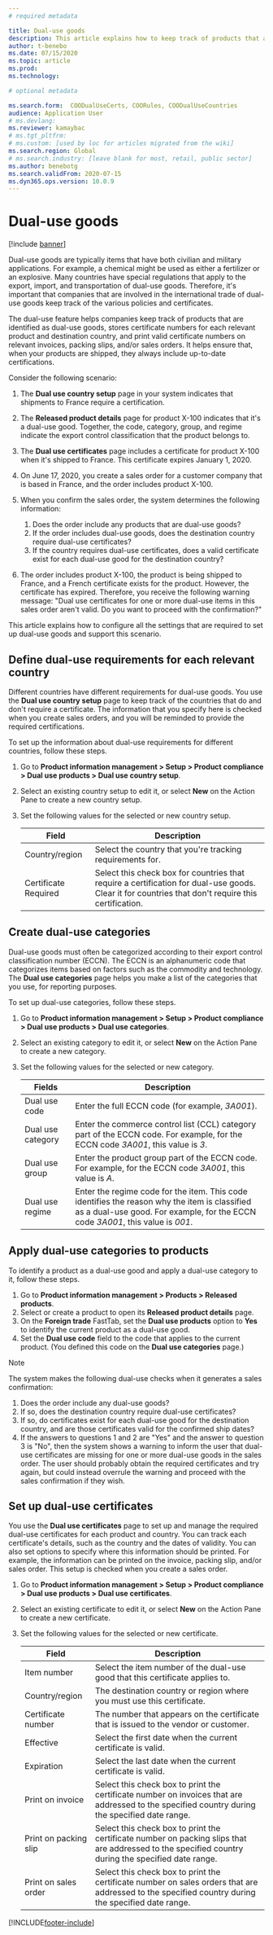 ```yaml
---
# required metadata

title: Dual-use goods
description: This article explains how to keep track of products that are identified as dual-use goods, store certificate numbers for each relevant product and destination country, and print valid certificate numbers on relevant invoices, packing slips, and/or sales orders.
author: t-benebo
ms.date: 07/15/2020
ms.topic: article
ms.prod: 
ms.technology: 

# optional metadata

ms.search.form:  COODualUseCerts, COORules, COODualUseCountries
audience: Application User
# ms.devlang: 
ms.reviewer: kamaybac
# ms.tgt_pltfrm: 
# ms.custom: [used by loc for articles migrated from the wiki]
ms.search.region: Global
# ms.search.industry: [leave blank for most, retail, public sector]
ms.author: benebotg
ms.search.validFrom: 2020-07-15
ms.dyn365.ops.version: 10.0.9
---
```


# Dual-use goods

[!include [banner](../includes/banner.md)]

Dual-use goods are typically items that have both civilian and military applications. For example, a chemical might be used as either a fertilizer or an explosive. Many countries have special regulations that apply to the export, import, and transportation of dual-use goods. Therefore, it's important that companies that are involved in the international trade of dual-use goods keep track of the various policies and certificates.

The dual-use feature helps companies keep track of products that are identified as dual-use goods, stores certificate numbers for each relevant product and destination country, and print valid certificate numbers on relevant invoices, packing slips, and/or sales orders. It helps ensure that, when your products are shipped, they always include up-to-date certifications.

Consider the following scenario:

1. The **Dual use country setup** page in your system indicates that shipments to France require a certification.
2. The **Released product details** page for product X-100 indicates that it's a dual-use good. Together, the code, category, group, and regime indicate the export control classification that the product belongs to.
3. The **Dual use certificates** page includes a certificate for product X-100 when it's shipped to France. This certificate expires January 1, 2020.
4. On June 17, 2020, you create a sales order for a customer company that is based in France, and the order includes product X-100.
5. When you confirm the sales order, the system determines the following information:

    1. Does the order include any products that are dual-use goods?
    2. If the order includes dual-use goods, does the destination country require dual-use certificates?
    3. If the country requires dual-use certificates, does a valid certificate exist for each dual-use good for the destination country?

6. The order includes product X-100, the product is being shipped to France, and a French certificate exists for the product. However, the certificate has expired. Therefore, you receive the following warning message: "Dual use certificates for one or more dual-use items in this sales order aren't valid. Do you want to proceed with the confirmation?"

This article explains how to configure all the settings that are required to set up dual-use goods and support this scenario.

## Define dual-use requirements for each relevant country

Different countries have different requirements for dual-use goods. You use the **Dual use country setup** page to keep track of the countries that do and don't require a certificate. The information that you specify here is checked when you create sales orders, and you will be reminded to provide the required certifications.

To set up the information about dual-use requirements for different countries, follow these steps.

1. Go to **Product information management \> Setup \> Product compliance \> Dual use products \> Dual use country setup**.
2. Select an existing country setup to edit it, or select **New** on the Action Pane to create a new country setup.
3. Set the following values for the selected or new country setup.

    | Field | Description |
    |---|---|
    | Country/region | Select the country that you're tracking requirements for. |
    | Certificate Required | Select this check box for countries that require a certification for dual-use goods. Clear it for countries that don't require this certification. |

## Create dual-use categories

Dual-use goods must often be categorized according to their export control classification number (ECCN). The ECCN is an alphanumeric code that categorizes items based on factors such as the commodity and technology. The **Dual use categories** page helps you make a list of the categories that you use, for reporting purposes.

To set up dual-use categories, follow these steps.

1. Go to **Product information management \> Setup \> Product compliance \> Dual use products \> Dual use categories**.
2. Select an existing category to edit it, or select **New** on the Action Pane to create a new category.
3. Set the following values for the selected or new category.

    | Fields | Description |
    |---|---|
    | Dual use code | Enter the full ECCN code (for example, *3A001*).|
    | Dual use category | Enter the commerce control list (CCL) category part of the ECCN code. For example, for the ECCN code *3A001*, this value is *3*. |
    | Dual use group | Enter the product group part of the ECCN code. For example, for the ECCN code *3A001*, this value is *A*. |
    | Dual use regime | Enter the regime code for the item. This code identifies the reason why the item is classified as a dual-use good. For example, for the ECCN code *3A001*, this value is *001*. |

## Apply dual-use categories to products

To identify a product as a dual-use good and apply a dual-use category to it, follow these steps.

1. Go to **Product information management \> Products \> Released products**.
1. Select or create a product to open its **Released product details** page.
1. On the **Foreign trade** FastTab, set the **Dual use products** option to **Yes** to identify the current product as a dual-use good.
1. Set the **Dual use code** field to the code that applies to the current product. (You defined this code on the **Dual use categories** page.)

> [!NOTE]
>
> The system makes the following dual-use checks when it generates a sales confirmation:
>
> 1. Does the order include any dual-use goods?
> 1. If so, does the destination country require dual-use certificates?
> 1. If so, do certificates exist for each dual-use good for the destination country, and are those certificates valid for the confirmed ship dates?
> 1. If the answers to questions 1 and 2 are "Yes" and the answer to question 3 is "No", then the system shows a warning to inform the user that dual-use certificates are missing for one or more dual-use goods in the sales order. The user should probably obtain the required certificates and try again, but could instead overrule the warning and proceed with the sales confirmation if they wish.

## Set up dual-use certificates

You use the **Dual use certificates** page to set up and manage the required dual-use certificates for each product and country. You can track each certificate's details, such as the country and the dates of validity. You can also set options to specify where this information should be printed. For example, the information can be printed on the invoice, packing slip, and/or sales order. This setup is checked when you create a sales order.

1. Go to **Product information management \> Setup \> Product compliance \> Dual use products \> Dual use certificates**.
2. Select an existing certificate to edit it, or select **New** on the Action Pane to create a new certificate.
3. Set the following values for the selected or new certificate.

    | Field | Description |
    |---|---|
    | Item number | Select the item number of the dual-use good that this certificate applies to. |
    | Country/region | The destination country or region where you must use this certificate. |
    | Certificate number | The number that appears on the certificate that is issued to the vendor or customer. |
    | Effective | Select the first date when the current certificate is valid.|
    | Expiration | Select the last date when the current certificate is valid. |
    | Print on invoice | Select this check box to print the certificate number on invoices that are addressed to the specified country during the specified date range. |
    | Print on packing slip | Select this check box to print the certificate number on packing slips that are addressed to the specified country during the specified date range. |
    | Print on sales order | Select this check box to print the certificate number on sales orders that are addressed to the specified country during the specified date range. |


[!INCLUDE[footer-include](../../includes/footer-banner.md)]
